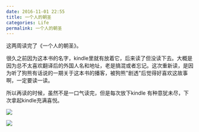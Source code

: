 ```yaml
---
date: 2016-11-01 22:55
title: 一个人的朝圣
categories: Life
permalink: 一个人的朝圣
---
```



这两周读完了《一个人的朝圣》。

很久之前因为这本书的名字，kindle里就有放着它，后来读了但没读下去。大概是因为总不太喜欢翻译后的外国人名和地址，老是搞混或者忘记。这次重新读，是因为听了狗熊有话说的一期关于这本书的播客，被狗熊"剧透"后觉得好喜欢这故事啊，一定要读一读。

所以再读的时候，虽然不是一口气读完，但是每次放下kindle 有种意犹未尽，下次拿起kindle充满喜悦。

<!-- more -->

![](http://ww3.sinaimg.cn/large/7853084cgw1f9mvk39ahyj20yi1pcnb9.jpg)

![](http://ww4.sinaimg.cn/large/7853084cgw1f9mvkten9bj21kw23u7wh.jpg)

